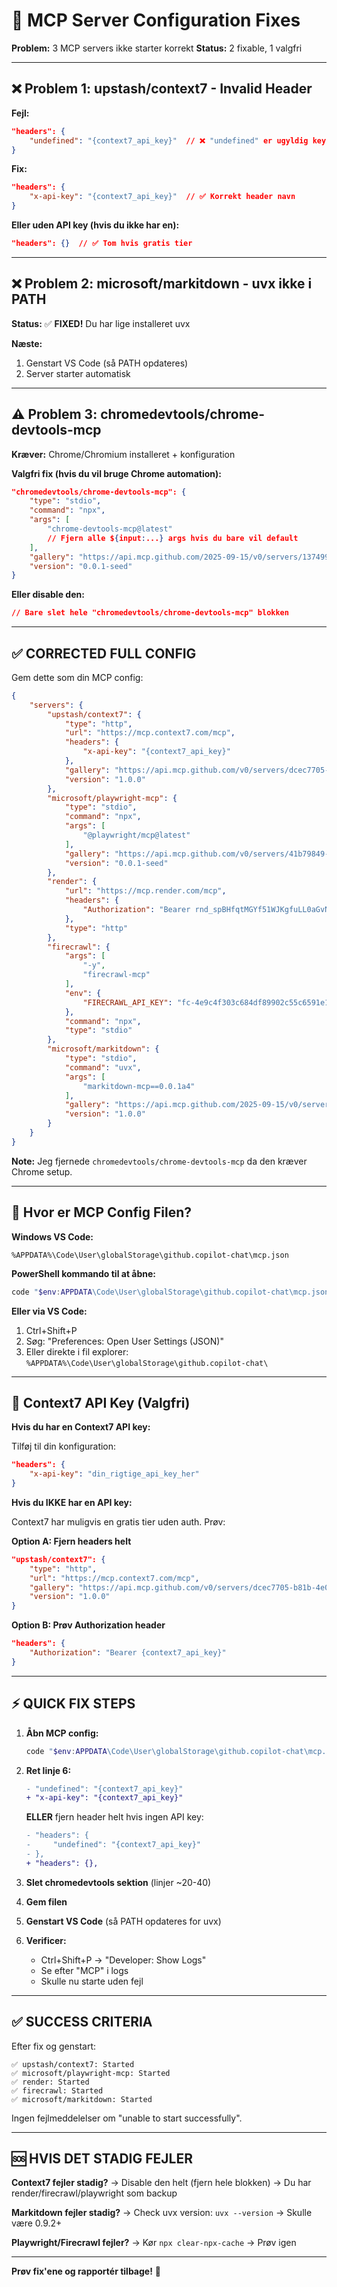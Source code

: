 # 🔧 MCP Server Configuration Fixes

**Problem:** 3 MCP servers ikke starter korrekt
**Status:** 2 fixable, 1 valgfri

---

## ❌ Problem 1: upstash/context7 - Invalid Header

**Fejl:**

```json
"headers": {
    "undefined": "{context7_api_key}"  // ❌ "undefined" er ugyldig key
}
```

**Fix:**

```json
"headers": {
    "x-api-key": "{context7_api_key}"  // ✅ Korrekt header navn
}
```

**Eller uden API key (hvis du ikke har en):**

```json
"headers": {}  // ✅ Tom hvis gratis tier
```

---

## ❌ Problem 2: microsoft/markitdown - uvx ikke i PATH

**Status:** ✅ **FIXED!** Du har lige installeret uvx

**Næste:**

1. Genstart VS Code (så PATH opdateres)
2. Server starter automatisk

---

## ⚠️ Problem 3: chromedevtools/chrome-devtools-mcp

**Kræver:** Chrome/Chromium installeret + konfiguration

**Valgfri fix (hvis du vil bruge Chrome automation):**

```json
"chromedevtools/chrome-devtools-mcp": {
    "type": "stdio",
    "command": "npx",
    "args": [
        "chrome-devtools-mcp@latest"
        // Fjern alle ${input:...} args hvis du bare vil default
    ],
    "gallery": "https://api.mcp.github.com/2025-09-15/v0/servers/13749964-2447-4c31-bcab-32731cced504",
    "version": "0.0.1-seed"
}
```

**Eller disable den:**

```json
// Bare slet hele "chromedevtools/chrome-devtools-mcp" blokken
```

---

## ✅ CORRECTED FULL CONFIG

Gem dette som din MCP config:

```json
{
    "servers": {
        "upstash/context7": {
            "type": "http",
            "url": "https://mcp.context7.com/mcp",
            "headers": {
                "x-api-key": "{context7_api_key}"
            },
            "gallery": "https://api.mcp.github.com/v0/servers/dcec7705-b81b-4e0f-8615-8032604be7ad",
            "version": "1.0.0"
        },
        "microsoft/playwright-mcp": {
            "type": "stdio",
            "command": "npx",
            "args": [
                "@playwright/mcp@latest"
            ],
            "gallery": "https://api.mcp.github.com/v0/servers/41b79849-7e6c-4fc7-82c0-5a611ea21523",
            "version": "0.0.1-seed"
        },
        "render": {
            "url": "https://mcp.render.com/mcp",
            "headers": {
                "Authorization": "Bearer rnd_spBHfqtMGYf51WJKgfuLL0aGvNzD"
            },
            "type": "http"
        },
        "firecrawl": {
            "args": [
                "-y",
                "firecrawl-mcp"
            ],
            "env": {
                "FIRECRAWL_API_KEY": "fc-4e9c4f303c684df89902c55c6591e10a"
            },
            "command": "npx",
            "type": "stdio"
        },
        "microsoft/markitdown": {
            "type": "stdio",
            "command": "uvx",
            "args": [
                "markitdown-mcp==0.0.1a4"
            ],
            "gallery": "https://api.mcp.github.com/2025-09-15/v0/servers/976a2f68-e16c-4e2b-9709-7133487f8c14",
            "version": "1.0.0"
        }
    }
}
```

**Note:** Jeg fjernede `chromedevtools/chrome-devtools-mcp` da den kræver Chrome setup.

---

## 📍 Hvor er MCP Config Filen?

**Windows VS Code:**

```
%APPDATA%\Code\User\globalStorage\github.copilot-chat\mcp.json
```

**PowerShell kommando til at åbne:**

```powershell
code "$env:APPDATA\Code\User\globalStorage\github.copilot-chat\mcp.json"
```

**Eller via VS Code:**

1. Ctrl+Shift+P
2. Søg: "Preferences: Open User Settings (JSON)"
3. Eller direkte i fil explorer: `%APPDATA%\Code\User\globalStorage\github.copilot-chat\`

---

## 🔑 Context7 API Key (Valgfri)

**Hvis du har en Context7 API key:**

Tilføj til din konfiguration:

```json
"headers": {
    "x-api-key": "din_rigtige_api_key_her"
}
```

**Hvis du IKKE har en API key:**

Context7 har muligvis en gratis tier uden auth. Prøv:

**Option A: Fjern headers helt**

```json
"upstash/context7": {
    "type": "http",
    "url": "https://mcp.context7.com/mcp",
    "gallery": "https://api.mcp.github.com/v0/servers/dcec7705-b81b-4e0f-8615-8032604be7ad",
    "version": "1.0.0"
}
```

**Option B: Prøv Authorization header**

```json
"headers": {
    "Authorization": "Bearer {context7_api_key}"
}
```

---

## ⚡ QUICK FIX STEPS

1. **Åbn MCP config:**

   ```powershell
   code "$env:APPDATA\Code\User\globalStorage\github.copilot-chat\mcp.json"
   ```

2. **Ret linje 6:**

   ```diff
   - "undefined": "{context7_api_key}"
   + "x-api-key": "{context7_api_key}"
   ```

   **ELLER** fjern header helt hvis ingen API key:

   ```diff
   - "headers": {
   -     "undefined": "{context7_api_key}"
   - },
   + "headers": {},
   ```

3. **Slet chromedevtools sektion** (linjer ~20-40)

4. **Gem filen**

5. **Genstart VS Code** (så PATH opdateres for uvx)

6. **Verificer:**
   - Ctrl+Shift+P → "Developer: Show Logs"
   - Se efter "MCP" i logs
   - Skulle nu starte uden fejl

---

## ✅ SUCCESS CRITERIA

Efter fix og genstart:

```
✅ upstash/context7: Started
✅ microsoft/playwright-mcp: Started  
✅ render: Started
✅ firecrawl: Started
✅ microsoft/markitdown: Started
```

Ingen fejlmeddelelser om "unable to start successfully".

---

## 🆘 HVIS DET STADIG FEJLER

**Context7 fejler stadig?**
→ Disable den helt (fjern hele blokken)
→ Du har render/firecrawl/playwright som backup

**Markitdown fejler stadig?**
→ Check uvx version: `uvx --version`
→ Skulle være 0.9.2+

**Playwright/Firecrawl fejler?**
→ Kør `npx clear-npx-cache`
→ Prøv igen

---

**Prøv fix'ene og rapportér tilbage!** 🚀
